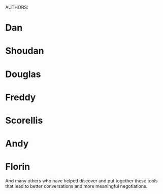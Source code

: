 AUTHORS:
# Dan
# Shoudan
# Douglas
# Freddy
# Scorellis
# Andy
# Florin

And many others who have helped discover and put together these tools that lead to better conversations and more meaningful negotiations.
